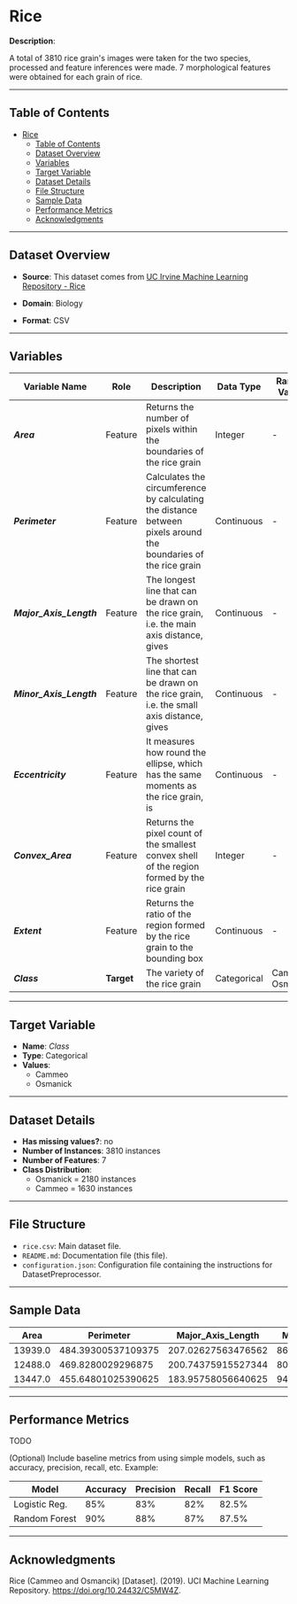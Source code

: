 # Rice

**Description**:  

A total of 3810 rice grain's images were taken for the two species, processed and feature inferences were made. 7 morphological features were obtained for each grain of rice.

---

## Table of Contents
- [Rice](#rice)
  - [Table of Contents](#table-of-contents)
  - [Dataset Overview](#dataset-overview)
  - [Variables](#variables)
  - [Target Variable](#target-variable)
  - [Dataset Details](#dataset-details)
  - [File Structure](#file-structure)
  - [Sample Data](#sample-data)
  - [Performance Metrics](#performance-metrics)
  - [Acknowledgments](#acknowledgments)

---

## Dataset Overview

- **Source**: This dataset comes from [UC Irvine Machine Learning Repository - Rice](https://archive.ics.uci.edu/dataset/545/rice+cammeo+and+osmancik)
  
- **Domain**: Biology

- **Format**: CSV  

---

## Variables

| Variable Name | Role | Description | Data Type | Range / Values |
|---|---|---|---|---|
| ***Area*** | Feature | Returns the number of pixels within the boundaries of the rice grain | Integer | - |
| ***Perimeter*** | Feature | Calculates the circumference by calculating the distance between pixels around the boundaries of the rice grain | Continuous | - |
| ***Major_Axis_Length*** | Feature | The longest line that can be drawn on the rice grain, i.e. the main axis distance, gives | Continuous | - |
| ***Minor_Axis_Length*** | Feature | The shortest line that can be drawn on the rice grain, i.e. the small axis distance, gives | Continuous | - |
| ***Eccentricity*** | Feature | It measures how round the ellipse, which has the same moments as the rice grain, is | Continuous | - |
| ***Convex_Area*** | Feature | Returns the pixel count of the smallest convex shell of the region formed by the rice grain | Integer | - |
| ***Extent*** | Feature | Returns the ratio of the region formed by the rice grain to the bounding box | Continuous | - |
| ***Class*** | **Target** | The variety of the rice grain | Categorical | Cammeo, Osmancik |

---

## Target Variable

- **Name**: *Class*  
- **Type**: Categorical
- **Values**:
  - Cammeo
  - Osmanick

---

## Dataset Details

- **Has missing values?**: no
- **Number of Instances**: 3810 instances 
- **Number of Features**: 7
- **Class Distribution**:
  - Osmanick = 2180 instances
  - Cammeo = 1630 instances
 
---

## File Structure

- `rice.csv`: Main dataset file.  
- `README.md`: Documentation file (this file).  
- `configuration.json`: Configuration file containing the instructions for DatasetPreprocessor.  

---

## Sample Data

| Area | Perimeter | Major_Axis_Length | Minor_Axis_Length | Eccentricity | Convex_Area | Extent | **Class** |
|---|---|---|---|---|---|---|---|
| 13939.0 | 484.39300537109375 | 207.02627563476562 | 86.22347259521484 | 0.9091423153877258 | 14233.0 | 0.6424686312675476 | *Cammeo* |
| 12488.0 | 469.8280029296875 | 200.74375915527344 | 80.0468521118164 | 0.917059063911438 | 12932.0 | 0.7446630597114563 | *Cammeo* |
| 13447.0 | 455.64801025390625 | 183.95758056640625 | 94.45813751220703 | 0.8581028580665588 | 13867.0 | 0.6259076595306396 | *Osmancik* |

---

## Performance Metrics

TODO

(Optional) Include baseline metrics from using simple models, such as accuracy, precision, recall, etc. Example:

| Model         | Accuracy | Precision | Recall | F1 Score |
|---------------|----------|-----------|--------|----------|
| Logistic Reg. | 85%      | 83%       | 82%    | 82.5%    |
| Random Forest | 90%      | 88%       | 87%    | 87.5%    |

---

## Acknowledgments

Rice (Cammeo and Osmancik) [Dataset]. (2019). UCI Machine Learning Repository. https://doi.org/10.24432/C5MW4Z.